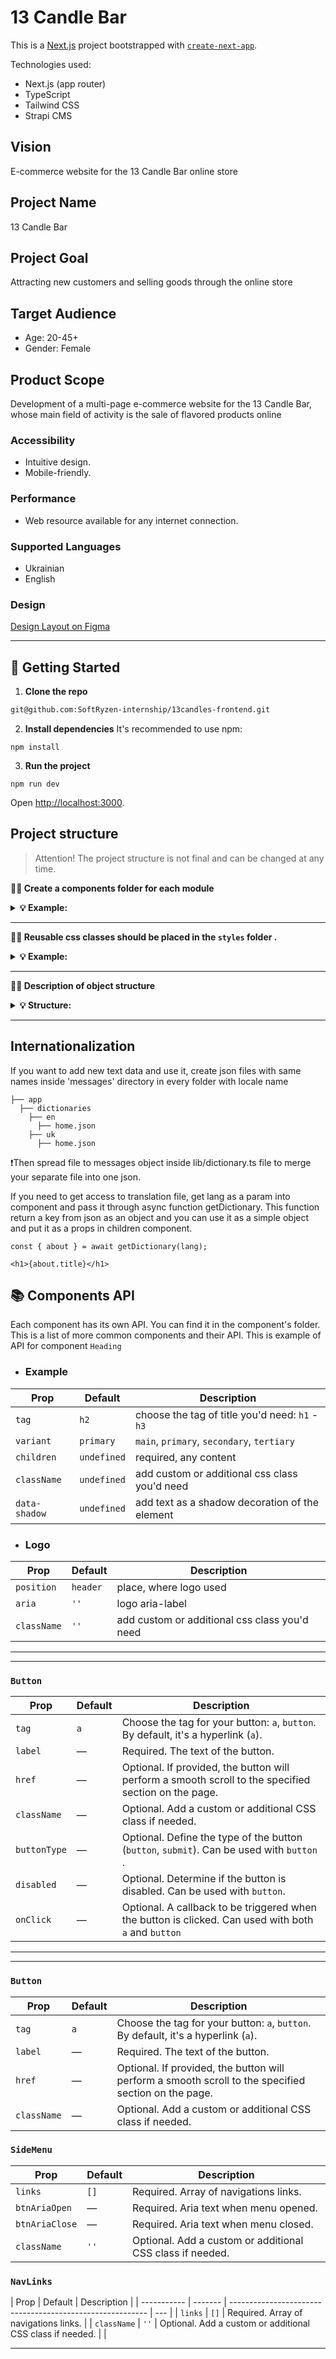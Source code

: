 # 13 Candle Bar

This is a [Next.js](https://nextjs.org/) project bootstrapped with
[`create-next-app`](https://github.com/vercel/next.js/tree/canary/packages/create-next-app).

Technologies used:

- Next.js (app router)
- TypeScript
- Tailwind CSS
- Strapi CMS

## Vision

E-commerce website for the 13 Candle Bar online store

## Project Name

13 Candle Bar

## Project Goal

Attracting new customers and selling goods through the online store

## Target Audience

- Age: 20-45+
- Gender: Female

## Product Scope

Development of a multi-page e-commerce website for the 13 Candle Bar, whose main
field of activity is the sale of flavored products online

### Accessibility

- Intuitive design.
- Mobile-friendly.

### Performance

- Web resource available for any internet connection.

### Supported Languages

- Ukrainian
- English

### Design

[Design Layout on Figma](https://www.figma.com/file/8TJ2ei6yVHA8S8vciTGkmm/13-Candles?node-id=246%3A3772&mode=dev)

---

## 🥁 Getting Started

1. **Clone the repo**

```bash
git@github.com:SoftRyzen-internship/13candles-frontend.git

```

2. **Install dependencies** It's recommended to use npm:

```
npm install
```

3. **Run the project**

```
npm run dev
```

Open [http://localhost:3000](http://localhost:3000).

## Project structure

> Attention! The project structure is not final and can be changed at any time.

**💁‍♀️ Create a components folder for each module**

<details>

<summary><b>💡 Example:</b></summary>

<br/>

```
# ✅ Good

├── layout
    ├── Header
        ├── index.ts
        ├── Header.tsx
    ├── Footer
        ├── index.ts
        ├── Footer.tsx
```

</details>

---

**💁‍♀️ Reusable css classes should be placed in the `styles` folder .**

<details>

<summary><b>💡 Example:</b></summary>

<br/>

```css
/*globals.css */

@layer components {
  .your-class {
    @apply ...;
  }
}
```

</details>

---

**💁‍♀️ Description of object structure**

<details>

<summary><b>💡 Structure: </b></summary>

<br/>

```

|-- components -> folder with pages
  | -- NamePage -> folder with components
    |-- NameComponent -> folders for each component
      |-- NameComponent.tsx -> main component
      |-- NameComponent.module.css -> css styles for component
      |-- index.ts -> file for re-export
      |-- type.ts -> file for type and interface

 |-- components/ui -> folder with reusable components
  |-- NameComponent -> folders for each component
    |-- NameComponent.tsx -> main component
    |-- NameComponent.module.css -> css styles for component
    |-- index.ts -> file for re-export
    |-- type.ts -> file for type and interface

|-- views -> folder with pages
  |--NamePage -> folder with page sections

|-- layout -> components that are used as a main template
|-- app -> pages and routing
|-- public -> static files
|-- styles -> global styles

<!-- You can create these folders already in work -->
|-- data -> data for the project ( from graphql, json, etc.)
|-- hooks -> custom users hooks
|-- utils -> helpers, functions, etc.
```

</details>

---

## Internationalization

If you want to add new text data and use it, create json files with same names
inside 'messages' directory in every folder with locale name

```
├── app
  ├── dictionaries
    ├── en
      ├── home.json
    ├── uk
      ├── home.json
```

❗️Then spread file to messages object inside lib/dictionary.ts file to merge
your separate file into one json.

If you need to get access to translation file, get lang as a param into
component and pass it through async function getDictionary. This function return
a key from json as an object and you can use it as a simple object and put it as
a props in children component.

```
const { about } = await getDictionary(lang);
```

```
<h1>{about.title}</h1>
```

## 📚 Components API

Each component has its own API. You can find it in the component's folder. This
is a list of more common components and their API. This is example of API for
component `Heading`

- ### Example

| Prop          | Default     | Description                                     |
| ------------- | ----------- | ----------------------------------------------- |
| `tag`         | `h2`        | choose the tag of title you'd need: `h1` - `h3` |
| `variant`     | `primary`   | `main`, `primary`, `secondary`, `tertiary`      |
| `children`    | `undefined` | required, any content                           |
| `className`   | `undefined` | add custom or additional css class you'd need   |
| `data-shadow` | `undefined` | add text as a shadow decoration of the element  |

- ### Logo

| Prop        | Default  | Description                                   |
| ----------- | -------- | --------------------------------------------- |
| `position`  | `header` | place, where logo used                        |
| `aria`      | `''`     | logo aria-label                               |
| `className` | `''`     | add custom or additional css class you'd need |

---

---

### `Button`

| Prop         | Default | Description                                                                                          |
| ------------ | ------- | ---------------------------------------------------------------------------------------------------- |
| `tag`        | `a`     | Choose the tag for your button: `a`, `button`. By default, it's a hyperlink (`a`).                   |
| `label`      | —       | Required. The text of the button.                                                                    |
| `href`       | —       | Optional. If provided, the button will perform a smooth scroll to the specified section on the page. |
| `className`  | —       | Optional. Add a custom or additional CSS class if needed.                                            |
| `buttonType` | —       | Optional. Define the type of the button (`button`, `submit`). Can be used with `button` .            |
| `disabled`   | —       | Optional. Determine if the button is disabled. Can be used with `button`.                            |
| `onClick`    | —       | Optional. A callback to be triggered when the button is clicked. Can used with both `a` and `button` |

---

---

### `Button`

| Prop        | Default | Description                                                                                          |
| ----------- | ------- | ---------------------------------------------------------------------------------------------------- |
| `tag`       | `a`     | Choose the tag for your button: `a`, `button`. By default, it's a hyperlink (`a`).                   |
| `label`     | —       | Required. The text of the button.                                                                    |
| `href`      | —       | Optional. If provided, the button will perform a smooth scroll to the specified section on the page. |
| `className` | —       | Optional. Add a custom or additional CSS class if needed.                                            |

### `SideMenu`

| Prop           | Default | Description                                               |
| -------------- | ------- | --------------------------------------------------------- |
| `links`        | `[]`    | Required. Array of navigations links.                     |
| `btnAriaOpen`  | —       | Required. Aria text when menu opened.                     |
| `btnAriaClose` | —       | Required. Aria text when menu closed.                     |
| `className`    | `''`    | Optional. Add a custom or additional CSS class if needed. |

### `NavLinks`

| Prop        | Default | Description                                               |
| ----------- | ------- | --------------------------------------------------------- | --- |
| `links`     | `[]`    | Required. Array of navigations links.                     |
| `className` | `''`    | Optional. Add a custom or additional CSS class if needed. |     |

---
